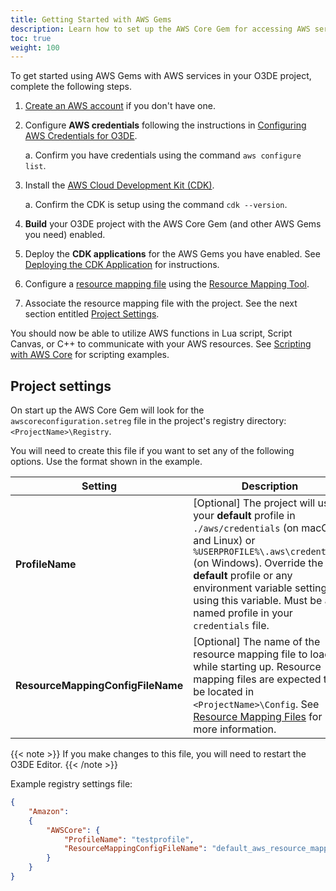 ```yaml
---
title: Getting Started with AWS Gems
description: Learn how to set up the AWS Core Gem for accessing AWS services from your Open 3D Engine (O3DE) project.
toc: true
weight: 100
---
```


To get started using AWS Gems with AWS services in your O3DE project, complete the following steps.

1. [Create an AWS account](https://portal.aws.amazon.com/gp/aws/developer/registration/index.html) if you don't have one.

1. Configure **AWS credentials** following the instructions in [Configuring AWS Credentials for O3DE](./configuring-credentials/).

    a. Confirm you have credentials using the command `aws configure list`.

1. Install the [AWS Cloud Development Kit (CDK)](https://docs.aws.amazon.com/cdk/latest/guide/getting_started.html#getting_started_install).

    a. Confirm the CDK is setup using the command `cdk --version`.

1. **Build** your O3DE project with the AWS Core Gem (and other AWS Gems you need) enabled.

1. Deploy the **CDK applications** for the AWS Gems you have enabled. See [Deploying the CDK Application](./cdk-application/) for instructions.

1. Configure a [resource mapping file](./resource-mapping-files/) using the [Resource Mapping Tool](./resource-mapping-tool/).

1. Associate the resource mapping file with the project. See the next section entitled [Project Settings](#project-settings).

You should now be able to utilize AWS functions in Lua script, Script Canvas, or C++ to communicate with your AWS resources. See [Scripting with AWS Core](./scripting/) for scripting examples.

## Project settings

On start up the AWS Core Gem will look for the `awscoreconfiguration.setreg` file in the project's registry directory: `<ProjectName>\Registry`.

You will need to create this file if you want to set any of the following options. Use the format shown in the example.

| Setting | Description |
| --- | --- |
| **ProfileName** | \[Optional\] The project will use your **default** profile in `./aws/credentials` (on macOS and Linux) or `%USERPROFILE%\.aws\credentials` (on Windows). Override the **default** profile or any environment variable setting by using this variable. Must be a named profile in your `credentials` file. |
| **ResourceMappingConfigFileName** | \[Optional\] The name of the resource mapping file to load while starting up. Resource mapping files are expected to be located in `<ProjectName>\Config`. See [Resource Mapping Files](./resource-mapping-files/) for more information. |

{{< note >}}
If you make changes to this file, you will need to restart the O3DE Editor.
{{< /note >}}

Example registry settings file:

```json
{
    "Amazon":
    {
        "AWSCore": {
            "ProfileName": "testprofile",
            "ResourceMappingConfigFileName": "default_aws_resource_mappings.json"
        }
    }
}
```


